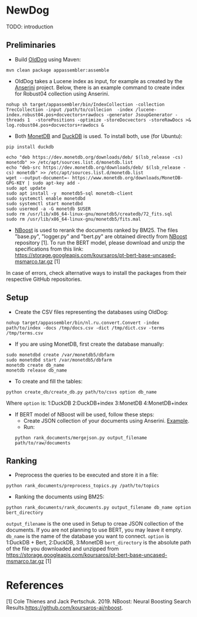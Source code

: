 # NewDog

TODO: introduction

## Preliminaries

* Build [OldDog](https://github.com/Chriskamphuis/olddog) using Maven:
```
mvn clean package appassembler:assemble
```
* OldDog takes a Lucene index as input, for example as created by the [Anserini](https://github.com/castorini/Anserini) project. Below, there is an example command to create index for Robust04 collection using Anserini.

```
nohup sh target/appassembler/bin/IndexCollection -collection TrecCollection -input /path/to/collecion  -index /lucene-index.robust04.pos+docvectors+rawdocs -generator JsoupGenerator -threads 1  -storePositions -optimize -storeDocvectors -storeRawDocs >& log.robust04.pos+docvectors+rawdocs &
```

* Both [MonetDB](https://www.monetdb.org/) and [DuckDB](https://www.duckdb.org/) is used. To install both, use (for Ubuntu):
```
pip install duckdb
```
```
echo "deb https://dev.monetdb.org/downloads/deb/ $(lsb_release -cs) monetdb" >> /etc/apt/sources.list.d/monetdb.list
echo "deb-src https://dev.monetdb.org/downloads/deb/ $(lsb_release -cs) monetdb" >> /etc/apt/sources.list.d/monetdb.list
wget --output-document=- https://www.monetdb.org/downloads/MonetDB-GPG-KEY | sudo apt-key add -
sudo apt update
sudo apt install -y  monetdb5-sql monetdb-client
sudo systemctl enable monetdbd
sudo systemctl start monetdbd
sudo usermod -a -G monetdb $USER
sudo rm /usr/lib/x86_64-linux-gnu/monetdb5/createdb/72_fits.sql
sudo rm /usr/lib/x86_64-linux-gnu/monetdb5/fits.mal
```
* [NBoost](https://github.com/koursaros-ai/nboost) is used to rerank the documents ranked by BM25. The files "base.py", "logger.py" and "bert.py" are obtained directly from [NBoost](https://github.com/koursaros-ai/nboost) repository [1]. To run the BERT model, please download and unzip the specifications from this link: https://storage.googleapis.com/koursaros/pt-bert-base-uncased-msmarco.tar.gz [1]

In case of errors, check alternative ways to install the packages from their respective GitHub repositories. 

## Setup
* Create the CSV files representing the databases using OldDog:
```
nohup target/appassembler/bin/nl.ru.convert.Convert -index path/to/index -docs /tmp/docs.csv -dict /tmp/dict.csv -terms /tmp/terms.csv
```
* If you are using MonetDB, first create the database manually:
```
sudo monetdbd create /var/monetdb5/dbfarm
sudo monetdbd start /var/monetdb5/dbfarm
monetdb create db_name
monetdb release db_name
```
* To create and fill the tables:
```
python create_db/create_db.py path/to/csvs option db_name
```
Where ```option``` is: 1:DuckDB 2:DuckDB+index 3:MonetDB 4:MonetDB+index
 
* If BERT model of NBoost will be used, follow these steps:
  * Create JSON collection of your documents using Anserini. [Example](https://github.com/castorini/anserini/blob/master/src/main/python/passage_retrieval/example/robust04.md).
  * Run:
  ```
  python rank_documents/mergejson.py output_filename path/to/raw/documents
  ```
## Ranking

* Preprocess the queries to be executed and store it in a file:
```
python rank_documents/preprocess_topics.py /path/to/topics 
```
* Ranking the documents using BM25:
```
python rank_documents/rank_documents.py output_filename db_name option bert_directory
```
```output_filename``` is the one used in Setup to creae JSON collection of the documents. If you are not planning to use BERT, you may leave it empty.
```db_name``` is the name of the database you want to connect.
```option``` is 1:DuckDB + Bert, 2:DuckDB, 3:MonetDB
```bert_directory``` is the absolute path of the file you downloaded and unzipped from https://storage.googleapis.com/koursaros/pt-bert-base-uncased-msmarco.tar.gz [1]

# References

[1] Cole Thienes and Jack Pertschuk. 2019. NBoost: Neural Boosting Search Results.https://github.com/koursaros-ai/nboost.


